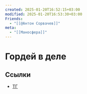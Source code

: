 ```yaml
---
created: 2025-01-20T16:52:15+03:00
modified: 2025-01-20T16:53:30+03:00
Friends:
  - "[[@Антон Сорвачев]]"
meta:
  - "[[Маносфера]]"
---
```


# Гордей в деле

## Ссылки

 - [ТГ](https://t.me/spravedlivost_MGD2024)
